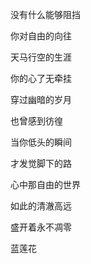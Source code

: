 没有什么能够阻挡 

你对自由的向往

天马行空的生涯

你的心了无牵挂

穿过幽暗的岁月

也曾感到彷徨

当你低头的瞬间

才发觉脚下的路

心中那自由的世界

如此的清澈高远

盛开着永不凋零

蓝莲花